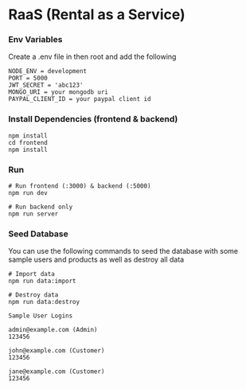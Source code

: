 # RaaS (Rental as a Service)

### Env Variables

Create a .env file in then root and add the following

```
NODE_ENV = development
PORT = 5000
JWT_SECRET = 'abc123'
MONGO_URI = your mongodb uri
PAYPAL_CLIENT_ID = your paypal client id 
```

### Install Dependencies (frontend & backend)

```
npm install
cd frontend
npm install
```

### Run

```
# Run frontend (:3000) & backend (:5000)
npm run dev

# Run backend only
npm run server
```

### Seed Database

You can use the following commands to seed the database with some sample users and products as well as destroy all data

```
# Import data
npm run data:import

# Destroy data
npm run data:destroy
```

```
Sample User Logins

admin@example.com (Admin)
123456

john@example.com (Customer)
123456

jane@example.com (Customer)
123456
```
